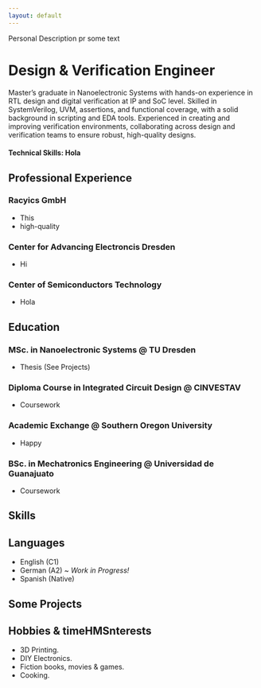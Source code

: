 ```yaml
---
layout: default
---
```

Personal Description pr some text


# Design & Verification Engineer

Master’s graduate in Nanoelectronic Systems with hands-on experience in RTL design and digital
verification at IP and SoC level. Skilled in SystemVerilog, UVM, assertions, and functional coverage,
with a solid background in scripting and EDA tools. Experienced in creating and improving verification
environments, collaborating across design and verification teams to ensure robust, high-quality
designs.
#### Technical Skills: Hola

## Professional Experience
### Racyics GmbH
- This
- high-quality
### Center for Advancing Electroncis Dresden
- Hi
### Center of Semiconductors Technology
- Hola

## Education
### MSc. in Nanoelectronic Systems @ TU Dresden
- Thesis (See Projects)
### Diploma Course in Integrated Circuit Design @ CINVESTAV
- Coursework
### Academic Exchange @ Southern Oregon University
- Happy
### BSc. in Mechatronics Engineering @ Universidad de Guanajuato
- Coursework

## Skills

## Languages
- English (C1)
- German (A2) ~ _Work in Progress!_
- Spanish (Native)
## Some Projects


## Hobbies & timeHMSnterests
- 3D Printing.
- DIY Electronics.
- Fiction books, movies & games.
- Cooking.

